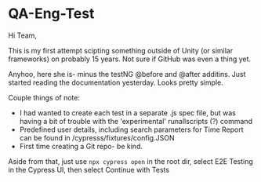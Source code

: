 # QA-Eng-Test

Hi Team,

This is my first attempt scipting something outside of Unity (or similar frameworks) on probably 15 years. Not sure if GitHub was even a thing yet.

Anyhoo, here she is- minus the testNG @before and @after additins. Just started reading the documentation yesterday. Looks pretty simple.

Couple things of note:
* I had wanted to create each test in a separate .js spec file, but was having a bit of trouble with the 'experimental' runallscripts (?) command
* Predefined user details, including search parameters for Time Report can be found in /cypresss/fixtures/config.JSON
* First time creating a Git repo- be kind.

Aside from that, just use `npx cypress open` in the root dir, select E2E Testing in the Cypress UI, then select Continue with Tests
